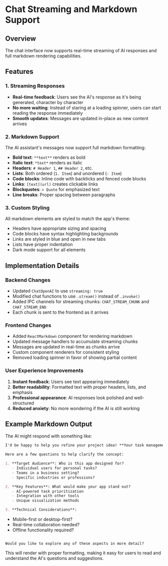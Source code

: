 # Chat Streaming and Markdown Support

## Overview

The chat interface now supports real-time streaming of AI responses and full markdown rendering capabilities.

## Features

### 1. Streaming Responses
- **Real-time feedback**: Users see the AI's response as it's being generated, character by character
- **No more waiting**: Instead of staring at a loading spinner, users can start reading the response immediately
- **Smooth updates**: Messages are updated in-place as new content arrives

### 2. Markdown Support
The AI assistant's messages now support full markdown formatting:

- **Bold text**: `**text**` renders as bold
- **Italic text**: `*text*` renders as italic
- **Headers**: `# Header 1`, `## Header 2`, etc.
- **Lists**: Both ordered (`1. Item`) and unordered (`- Item`)
- **Code blocks**: Inline code with backticks and fenced code blocks
- **Links**: `[text](url)` creates clickable links
- **Blockquotes**: `> Quote` for emphasized text
- **Line breaks**: Proper spacing between paragraphs

### 3. Custom Styling
All markdown elements are styled to match the app's theme:
- Headers have appropriate sizing and spacing
- Code blocks have syntax highlighting backgrounds
- Links are styled in blue and open in new tabs
- Lists have proper indentation
- Dark mode support for all elements

## Implementation Details

### Backend Changes
- Updated `ChatOpenAI` to use `streaming: true`
- Modified chat functions to use `.stream()` instead of `.invoke()`
- Added IPC channels for streaming chunks: `CHAT_STREAM_CHUNK` and `CHAT_STREAM_END`
- Each chunk is sent to the frontend as it arrives

### Frontend Changes
- Added `ReactMarkdown` component for rendering markdown
- Updated message handlers to accumulate streaming chunks
- Messages are updated in real-time as chunks arrive
- Custom component renderers for consistent styling
- Removed loading spinner in favor of showing partial content

### User Experience Improvements
1. **Instant feedback**: Users see text appearing immediately
2. **Better readability**: Formatted text with proper headers, lists, and emphasis
3. **Professional appearance**: AI responses look polished and well-structured
4. **Reduced anxiety**: No more wondering if the AI is still working

## Example Markdown Output

The AI might respond with something like:

```markdown
I'd be happy to help you refine your project idea! **Your task management app** sounds interesting.

Here are a few questions to help clarify the concept:

1. **Target Audience**: Who is this app designed for?
   - Individual users for personal tasks?
   - Teams in a business setting?
   - Specific industries or professions?

2. **Key Features**: What would make your app stand out?
   - AI-powered task prioritization
   - Integration with other tools
   - Unique visualization methods

3. **Technical Considerations**:
   ```
   - Mobile-first or desktop-first?
   - Real-time collaboration needed?
   - Offline functionality required?
   ```

Would you like to explore any of these aspects in more detail?
```

This will render with proper formatting, making it easy for users to read and understand the AI's questions and suggestions. 
